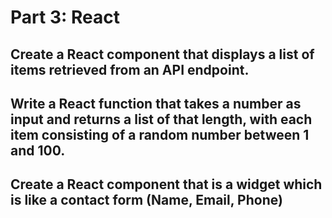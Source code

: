 # Part 3: React

## Create a React component that displays a list of items retrieved from an API endpoint.

## Write a React function that takes a number as input and returns a list of that length, with each item consisting of a random number between 1 and 100.

## Create a React component that is a widget which is like a contact form (Name, Email, Phone)
